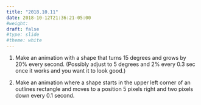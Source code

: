 ```yaml
---
title: "2018.10.11"
date: 2018-10-12T21:36:21-05:00
#weight: 
draft: false
#type: slide
#theme: white
---
```


1. Make an animation with a shape that turns 15 degrees and grows by
   20% every second. (Possibly adjust to 5 degrees and 2% every 0.3
   sec once it works and you want it to look good.)
   
2. Make an animation where a shape starts in the upper left corner of
   an outlines rectangle and moves to a position 5 pixels right and
   two pixels down every 0.1 second.

